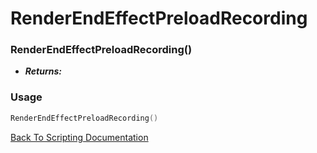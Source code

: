 # RenderEndEffectPreloadRecording

### RenderEndEffectPreloadRecording()
- ***Returns:*** 

### Usage

```Lua
RenderEndEffectPreloadRecording()
```


[Back To Scripting Documentation](../README.md)
